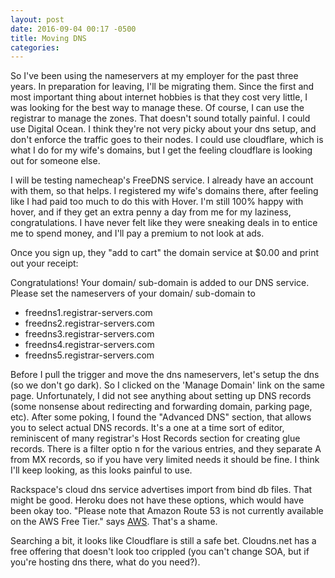 ```yaml
---
layout: post
date: 2016-09-04 00:17 -0500
title: Moving DNS
categories: 
---
```

So I've been using the nameservers at my employer for the past three years. In preparation for leaving, I'll be migrating them. Since the first and most important thing about
internet hobbies is that they cost very little, I was looking for the best way to manage these. Of course, I can use the registrar to manage the zones. That doesn't sound totally painful. I could use Digital Ocean. I think they're not very picky about your dns setup, and don't enforce the traffic goes to their nodes. I could use cloudflare, which is what I do for my wife's domains, but I get the feeling cloudflare is looking out for someone else.

I will be testing namecheap's FreeDNS service. I already have an account with them, so that helps. I registered my wife's domains there, after feeling like I had paid too much to do this with Hover. I'm still 100% happy with hover, and if they get an extra penny a day from me for my laziness, congratulations. I have never felt like they were sneaking deals in to entice me to spend money, and I'll pay a premium to not look at ads.

Once you sign up, they "add to cart" the domain service at $0.00 and print out your receipt:

Congratulations! Your domain/ sub-domain is added to our DNS service.
Please set the nameservers of your domain/ sub-domain to

*    freedns1.registrar-servers.com
*    freedns2.registrar-servers.com
*    freedns3.registrar-servers.com
*    freedns4.registrar-servers.com
*    freedns5.registrar-servers.com

Before I pull the trigger and move the dns nameservers, let's setup the dns (so we don't go dark). So I clicked on the 'Manage Domain' link on the same page. Unfortunately, I did not see anything about setting up DNS records (some nonsense about redirecting and forwarding domain, parking page, etc). After some poking, I found the "Advanced DNS" section, that allows you to select actual DNS records. It's a one at a time sort of editor, reminiscent of many registrar's Host Records section for creating glue records. There is a filter optio n for the various entries, and they separate A from MX records, so if you have very limited needs it should be fine. I think I'll keep looking, as this looks painful to use.

Rackspace's cloud dns service advertises import from bind db files. That might be good. Heroku does not have these options, which would have been okay too. "Please note that Amazon Route 53 is not currently available on the AWS Free Tier." says [AWS](https://aws.amazon.com/route53/). That's a shame.

Searching a bit, it looks like Cloudflare is still a safe bet. Cloudns.net has a free offering that doesn't look too crippled (you can't change SOA, but if you're hosting dns there, what do you need?).